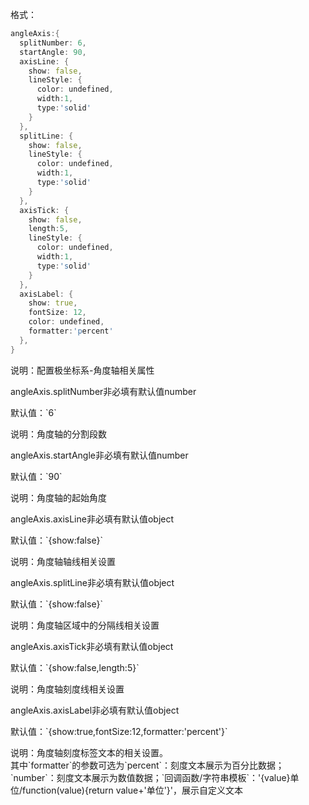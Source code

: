 格式：

```d
angleAxis:{
  splitNumber: 6,
  startAngle: 90,
  axisLine: {
    show: false,
    lineStyle: {
      color: undefined,
      width:1,
      type:'solid'
    }
  },
  splitLine: {
    show: false,
    lineStyle: {
      color: undefined,
      width:1,
      type:'solid'
    }
  },
  axisTick: {
    show: false,
    length:5,
    lineStyle: {
      color: undefined,
      width:1,
      type:'solid'
    }
  },
  axisLabel: {
    show: true,
    fontSize: 12,
    color: undefined,
    formatter:'percent'
  },
}
```
说明：配置极坐标系-角度轴相关属性

<p class='ev_expand_title'>angleAxis.splitNumber<span class='ev_expand_required'>非必填</span><span class='ev_expand_defaults'>有默认值</span><span class='ev_expand_type'>number</span>

<p class='ev_expand_introduce'>默认值：`6`
 
<p class='ev_expand_introduce'>说明：角度轴的分割段数

<p class='ev_expand_title'>angleAxis.startAngle<span class='ev_expand_required'>非必填</span><span class='ev_expand_defaults'>有默认值</span><span class='ev_expand_type'>number</span>

<p class='ev_expand_introduce'>默认值：`90`
 
<p class='ev_expand_introduce'>说明：角度轴的起始角度

<p class='ev_expand_title'>angleAxis.axisLine<span class='ev_expand_required'>非必填</span><span class='ev_expand_defaults'>有默认值</span><span class='ev_expand_type'>object</span>

<p class='ev_expand_introduce'>默认值：`{show:false}`
 
<p class='ev_expand_introduce'>说明：角度轴轴线相关设置

<p class='ev_expand_title'>angleAxis.splitLine<span class='ev_expand_required'>非必填</span><span class='ev_expand_defaults'>有默认值</span><span class='ev_expand_type'>object</span>

<p class='ev_expand_introduce'>默认值：`{show:false}`
 
<p class='ev_expand_introduce'>说明：角度轴区域中的分隔线相关设置

<p class='ev_expand_title'>angleAxis.axisTick<span class='ev_expand_required'>非必填</span><span class='ev_expand_defaults'>有默认值</span><span class='ev_expand_type'>object</span>

<p class='ev_expand_introduce'>默认值：`{show:false,length:5}`
 
<p class='ev_expand_introduce'>说明：角度轴刻度线相关设置

<p class='ev_expand_title'>angleAxis.axisLabel<span class='ev_expand_required'>非必填</span><span class='ev_expand_defaults'>有默认值</span><span class='ev_expand_type'>object</span>

<p class='ev_expand_introduce'>默认值：`{show:true,fontSize:12,formatter:'percent'}`
 
<p class='ev_expand_introduce'>说明：角度轴刻度标签文本的相关设置。<br>其中`formatter`的参数可选为`percent`：刻度文本展示为百分比数据；`number`：刻度文本展示为数值数据；`回调函数/字符串模板`：'{value}单位/function(value){return value+'单位'}'，展示自定义文本